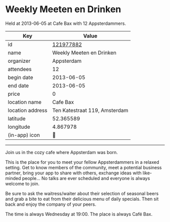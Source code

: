 # Weekly Meeten en Drinken
Held at 2013-06-05 at Cafe Bax with 12 Appsterdammers.
        
|Key|Value
|---|---|
|id|[121977882](https://www.meetup.com/appsterdam/events/121977882/)|
|name|Weekly Meeten en Drinken|
|organizer|Appsterdam|
|attendees|12|
|begin date|2013-06-05|
|end date|2013-06-05|
|price|0|
|location name|Cafe Bax|
|location address|Ten Katestraat 119, Amsterdam|
|latitude|52.365589|
|longitude|4.867978|
|(in-app) icon|🍺|

---

Join us in the cozy cafe where Appsterdam was born.

This is the place for you to meet your fellow Appsterdammers in a relaxed setting. Get to know members of the community, meet a potential business partner, bring your app to share with others, exchange ideas with like-minded people... No talks are ever scheduled and everyone is always welcome to join.

Be sure to ask the waitress/waiter about their selection of seasonal beers and grab a bite to eat from their delicious menu of daily specials. Then sit back and enjoy the company of your peers.

The time is always Wednesday at 19:00. The place is always Café Bax.


